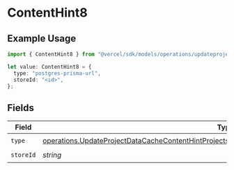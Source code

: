 # ContentHint8

## Example Usage

```typescript
import { ContentHint8 } from "@vercel/sdk/models/operations/updateprojectdatacache.js";

let value: ContentHint8 = {
  type: "postgres-prisma-url",
  storeId: "<id>",
};
```

## Fields

| Field                                                                                                                                                                                                                  | Type                                                                                                                                                                                                                   | Required                                                                                                                                                                                                               | Description                                                                                                                                                                                                            |
| ---------------------------------------------------------------------------------------------------------------------------------------------------------------------------------------------------------------------- | ---------------------------------------------------------------------------------------------------------------------------------------------------------------------------------------------------------------------- | ---------------------------------------------------------------------------------------------------------------------------------------------------------------------------------------------------------------------- | ---------------------------------------------------------------------------------------------------------------------------------------------------------------------------------------------------------------------- |
| `type`                                                                                                                                                                                                                 | [operations.UpdateProjectDataCacheContentHintProjectsResponse200ApplicationJSONResponseBodyEnvType](../../models/operations/updateprojectdatacachecontenthintprojectsresponse200applicationjsonresponsebodyenvtype.md) | :heavy_check_mark:                                                                                                                                                                                                     | N/A                                                                                                                                                                                                                    |
| `storeId`                                                                                                                                                                                                              | *string*                                                                                                                                                                                                               | :heavy_check_mark:                                                                                                                                                                                                     | N/A                                                                                                                                                                                                                    |